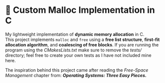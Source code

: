 # 🧠 Custom Malloc Implementation in C

My lightweight implementation of **dynamic memory allocation** in C.  
This project implements `malloc` and `free` using a **free list structure**, **first-fit allocation algorithm**,
and **coalescing of free blocks**.
If you are running the program using the _CMakesLists.txt_ make sure to remove the _tests/_ directory; feel free to create your own tests as I have not included mine here.

The inspiration behind this project came after reading the _Free-Space Management_ chapter from:
***Operating Systems: Three Easy Pieces.***
